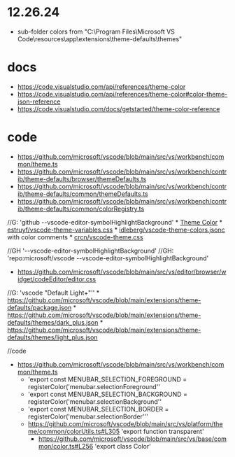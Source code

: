 # 12.26.24

* sub-folder colors from "C:\Program Files\Microsoft VS Code\resources\app\extensions\theme-defaults\themes" 

# docs

* https://code.visualstudio.com/api/references/theme-color
* https://code.visualstudio.com/api/references/theme-color#color-theme-json-reference
* https://code.visualstudio.com/docs/getstarted/theme-color-reference

# code

* https://github.com/microsoft/vscode/blob/main/src/vs/workbench/common/theme.ts
* https://github.com/microsoft/vscode/blob/main/src/vs/workbench/contrib/theme-defaults/browser/themeDefaults.ts
* https://github.com/microsoft/vscode/blob/main/src/vs/workbench/contrib/theme-defaults/common/themeDefaults.ts
* https://github.com/microsoft/vscode/blob/main/src/vs/workbench/contrib/theme-defaults/common/colorRegistry.ts

//G: 'github --vscode-editor-symbolHighlightBackground'
    * [Theme Color](https://code.visualstudio.com/api/references/theme-color)
    * [estruyf/vscode-theme-variables.css](https://gist.github.com/estruyf/ba49203e1a7d6868e9320a4ea480c27a)
    * [idleberg/vscode-theme-colors.jsonc](https://gist.github.com/idleberg/004fad51888d745ac609a24d5804050f) with color comments
    * [crcn/vscode-theme.css](https://gist.github.com/crcn/5e9d9cd935ef44df58c64c37dad32386)

//GH '--vscode-editor-symbolHighlightBackground'
//GH: 'repo:microsoft/vscode --vscode-editor-symbolHighlightBackground'

* https://github.com/microsoft/vscode/blob/main/src/vs/editor/browser/widget/codeEditor/editor.css

//G: 'vscode "Default Light+"''
    * https://github.com/microsoft/vscode/blob/main/extensions/theme-defaults/package.json
    * https://github.com/microsoft/vscode/blob/main/extensions/theme-defaults/themes/dark_plus.json
    * https://github.com/microsoft/vscode/blob/main/extensions/theme-defaults/themes/light_plus.json

//code
* https://github.com/microsoft/vscode/blob/main/src/vs/workbench/common/theme.ts 
    * 'export const MENUBAR_SELECTION_FOREGROUND = registerColor('menubar.selectionForeground''
    * 'export const MENUBAR_SELECTION_BACKGROUND = registerColor('menubar.selectionBackground''
    * 'export const MENUBAR_SELECTION_BORDER = registerColor('menubar.selectionBorder'''
  * https://github.com/microsoft/vscode/blob/main/src/vs/platform/theme/common/colorUtils.ts#L305 'export function transparent'
    * https://github.com/microsoft/vscode/blob/main/src/vs/base/common/color.ts#L256 'export class Color'